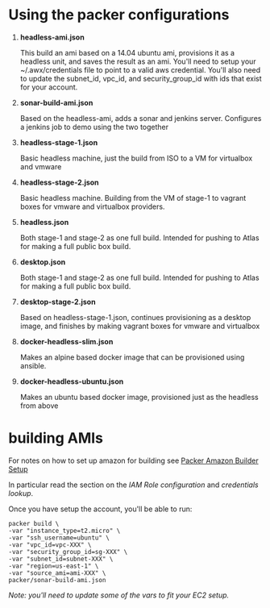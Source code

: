 
# Using the packer configurations

1. **headless-ami.json**

    This build an ami based on a 14.04 ubuntu ami, provisions it as a headless unit, and saves the result as an ami.  You'll need to setup your ~/.awx/credentials file to point to a valid aws credential.  You'll also need to update the subnet_id, vpc_id, and security_group_id with ids that exist for your account.

1. **sonar-build-ami.json**

    Based on the headless-ami, adds a sonar and jenkins server.  Configures a jenkins job to demo using the two together

1. **headless-stage-1.json**

    Basic headless machine, just the build from ISO to a VM for virtualbox and vmware

1. **headless-stage-2.json**

    Basic headless machine.  Building from the VM of stage-1 to vagrant boxes for vmware and virtualbox providers.

1. **headless.json**

    Both stage-1 and stage-2 as one full build.  Intended for pushing to Atlas for making a full public box build.

1. **desktop.json**

    Both stage-1 and stage-2 as one full build.  Intended for pushing to Atlas for making a full public box build.

1. **desktop-stage-2.json**

    Based on headless-stage-1.json, continues provisioning as a desktop image, and finishes by making vagrant boxes for vmware and virtualbox

1. **docker-headless-slim.json**

    Makes an alpine based docker image that can be provisioned using ansible.

1. **docker-headless-ubuntu.json**

    Makes an ubuntu based docker image, provisioned just as the headless from above


# building AMIs

For notes on how to set up amazon for building see [Packer Amazon Builder Setup](https://www.packer.io/docs/builders/amazon.html)

In particular read the section on the *IAM Role configuration* and *credentials lookup*.

Once you have setup the account, you'll be able to run:

    packer build \
    -var "instance_type=t2.micro" \
    -var "ssh_username=ubuntu" \
    -var "vpc_id=vpc-XXX" \
    -var "security_group_id=sg-XXX" \
    -var "subnet_id=subnet-XXX" \
    -var "region=us-east-1" \
    -var "source_ami=ami-XXX" \
    packer/sonar-build-ami.json
*Note: you'll need to update some of the vars to fit your EC2 setup.*
